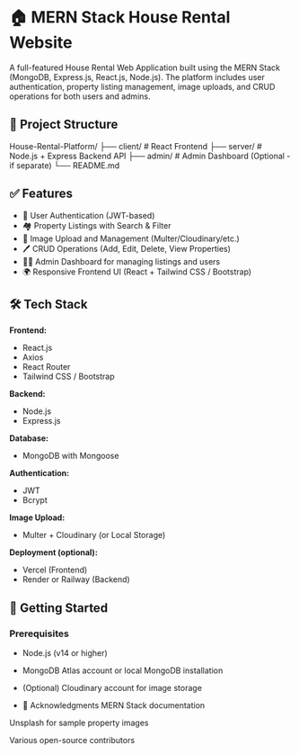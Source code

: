 # 🏠 MERN Stack House Rental Website

A full-featured House Rental Web Application built using the MERN Stack (MongoDB, Express.js, React.js, Node.js). The platform includes user authentication, property listing management, image uploads, and CRUD operations for both users and admins.

## 📂 Project Structure
House-Rental-Platform/
├── client/ # React Frontend
├── server/ # Node.js + Express Backend API
├── admin/ # Admin Dashboard (Optional - if separate)
└── README.md


## ✅ Features

- 🔐 User Authentication (JWT-based)
- 🏘️ Property Listings with Search & Filter
- 📸 Image Upload and Management (Multer/Cloudinary/etc.)
- 🖊️ CRUD Operations (Add, Edit, Delete, View Properties)
- 🧑‍💼 Admin Dashboard for managing listings and users
- 🌍 Responsive Frontend UI (React + Tailwind CSS / Bootstrap)

## 🛠️ Tech Stack

**Frontend:**
- React.js
- Axios
- React Router
- Tailwind CSS / Bootstrap

**Backend:**
- Node.js
- Express.js

**Database:**
- MongoDB with Mongoose

**Authentication:**
- JWT
- Bcrypt

**Image Upload:**
- Multer + Cloudinary (or Local Storage)

**Deployment (optional):**
- Vercel (Frontend)
- Render or Railway (Backend)

## 🚀 Getting Started

### Prerequisites
- Node.js (v14 or higher)
- MongoDB Atlas account or local MongoDB installation
- (Optional) Cloudinary account for image storage

- 🙏 Acknowledgments
MERN Stack documentation

Unsplash for sample property images

Various open-source contributors


